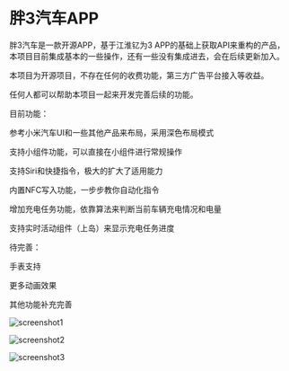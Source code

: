 # 胖3汽车APP
胖3汽车是一款开源APP，基于江淮钇为3 APP的基础上获取API来重构的产品，本项目目前集成基本的一些操作，还有一些没有集成进去，会在后续更新加入。

本项目为开源项目，不存在任何的收费功能，第三方广告平台接入等收益。

任何人都可以帮助本项目一起来开发完善后续的功能。

目前功能：

参考小米汽车UI和一些其他产品来布局，采用深色布局模式

支持小组件功能，可以直接在小组件进行常规操作

支持Siri和快捷指令，极大的扩大了适用能力

内置NFC写入功能，一步步教你自动化指令

增加充电任务功能，依靠算法来判断当前车辆充电情况和电量

支持实时活动组件（上岛）来显示充电任务进度

待完善：

手表支持

更多动画效果

其他功能补充完善

![screenshot1](https://upload.dreamforge.top/i/2025/07/12/hc5og2.png)

![screenshot2](https://upload.dreamforge.top/i/2025/07/12/hc9poz.png)

![screenshot3](https://upload.dreamforge.top/i/2025/07/12/hc9qmo.png)